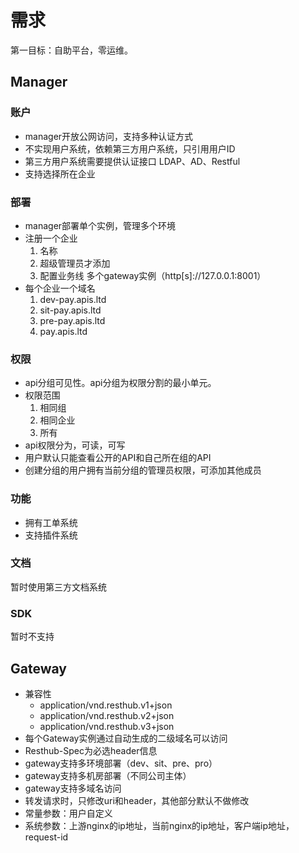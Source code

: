 # 需求
第一目标：自助平台，零运维。

## Manager

### 账户
- manager开放公网访问，支持多种认证方式
- 不实现用户系统，依赖第三方用户系统，只引用用户ID
- 第三方用户系统需要提供认证接口 LDAP、AD、Restful
- 支持选择所在企业

### 部署
- manager部署单个实例，管理多个环境
- 注册一个企业
  1. 名称
  2. 超级管理员才添加
  3. 配置业务线 多个gateway实例（http[s]://127.0.0.1:8001）
- 每个企业一个域名
  1. dev-pay.apis.ltd
  2. sit-pay.apis.ltd
  3. pre-pay.apis.ltd
  4. pay.apis.ltd

### 权限
- api分组可见性。api分组为权限分割的最小单元。
- 权限范围
  1. 相同组
  2. 相同企业
  3. 所有
- api权限分为，可读，可写
- 用户默认只能查看公开的API和自己所在组的API
- 创建分组的用户拥有当前分组的管理员权限，可添加其他成员

### 功能
* 拥有工单系统
* 支持插件系统

### 文档
暂时使用第三方文档系统

### SDK
暂时不支持

## Gateway
* 兼容性
  * application/vnd.resthub.v1+json
  * application/vnd.resthub.v2+json
  * application/vnd.resthub.v3+json
* 每个Gateway实例通过自动生成的二级域名可以访问
* Resthub-Spec为必选header信息
* gateway支持多环境部署（dev、sit、pre、pro）
* gateway支持多机房部署（不同公司主体）
* gateway支持多域名访问
* 转发请求时，只修改uri和header，其他部分默认不做修改
* 常量参数：用户自定义
* 系统参数：上游nginx的ip地址，当前nginx的ip地址，客户端ip地址，request-id 


